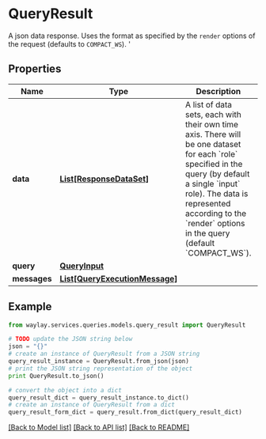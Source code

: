 # QueryResult

A json data response.  Uses the format as specified by the `render` options of the request (defaults to `COMPACT_WS`). '

## Properties

Name | Type | Description | Notes
------------ | ------------- | ------------- | -------------
**data** | [**List[ResponseDataSet]**](ResponseDataSet.md) | A list of data sets, each with their own time axis. There will be one dataset for each &#x60;role&#x60; specified in the query (by default a single &#x60;input&#x60; role).  The data is represented according to the &#x60;render&#x60;  options in the query (default &#x60;COMPACT_WS&#x60;). | 
**query** | [**QueryInput**](QueryInput.md) |  | 
**messages** | [**List[QueryExecutionMessage]**](QueryExecutionMessage.md) |  | 

## Example

```python
from waylay.services.queries.models.query_result import QueryResult

# TODO update the JSON string below
json = "{}"
# create an instance of QueryResult from a JSON string
query_result_instance = QueryResult.from_json(json)
# print the JSON string representation of the object
print QueryResult.to_json()

# convert the object into a dict
query_result_dict = query_result_instance.to_dict()
# create an instance of QueryResult from a dict
query_result_form_dict = query_result.from_dict(query_result_dict)
```
[[Back to Model list]](../README.md#documentation-for-models) [[Back to API list]](../README.md#documentation-for-api-endpoints) [[Back to README]](../README.md)


